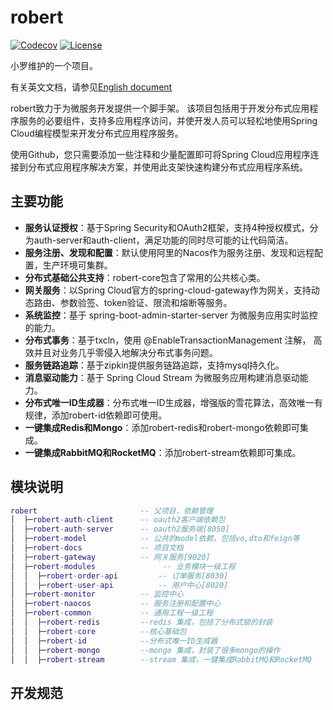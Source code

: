 # robert

[![Codecov](https://codecov.io/gh/alibaba/spring-cloud-alibaba/branch/master/graph/badge.svg)](https://codecov.io/gh/alibaba/spring-cloud-alibaba)
[![License](https://img.shields.io/badge/license-Apache%202-4EB1BA.svg)](https://www.apache.org/licenses/LICENSE-2.0.html)

小罗维护的一个项目。

有关英文文档，请参见[English document](https://github.com/yulo2020/robert/blob/master/README-en.md)

robert致力于为微服务开发提供一个脚手架。 该项目包括用于开发分布式应用程序服务的必要组件，支持多应用程序访问，并使开发人员可以轻松地使用Spring Cloud编程模型来开发分布式应用程序服务。

使用Github，您只需要添加一些注释和少量配置即可将Spring Cloud应用程序连接到分布式应用程序解决方案，并使用此支架快速构建分布式应用程序系统。

## 主要功能
* **服务认证授权**：基于Spring Security和OAuth2框架，支持4种授权模式，分为auth-server和auth-client，满足功能的同时尽可能的让代码简洁。
* **服务注册、发现和配置**：默认使用阿里的Nacos作为服务注册、发现和远程配置，生产环境可集群。
* **分布式基础公共支持**：robert-core包含了常用的公共核心类。
* **网关服务**：以Spring Cloud官方的spring-cloud-gateway作为网关，支持动态路由、参数验签、token验证、限流和熔断等服务。
* **系统监控**：基于 spring-boot-admin-starter-server 为微服务应用实时监控的能力。
* **分布式事务**：基于txcln，使用 @EnableTransactionManagement 注解， 高效并且对业务几乎零侵入地解决分布式事务问题。
* **服务链路追踪**：基于zipkin提供服务链路追踪，支持mysql持久化。
* **消息驱动能力**：基于 Spring Cloud Stream 为微服务应用构建消息驱动能力。
* **分布式唯一ID生成器**：分布式唯一ID生成器，增强版的雪花算法，高效唯一有规律，添加robert-id依赖即可使用。
* **一键集成Redis和Mongo**：添加robert-redis和robert-mongo依赖即可集成。
* **一键集成RabbitMQ和RocketMQ**：添加robert-stream依赖即可集成。



## 模块说明
```lua
robert                       -- 父项目，依赖管理
│  ├─robert-auth-client      -- oauth2客户端依赖包
│  ├─robert-auth-server      -- oauth2服务端[8050]
│  ├─robert-model            -- 公共的model依赖，包括vo,dto和feign等
│  ├─robert-docs             -- 项目文档
│  ├─robert-gateway          -- 网关服务[9020]
│  ├─robert-modules               -- 业务模块一级工程
│  │  ├─robert-order-api         -- 订单服务[8030]
│  │  ├─robert-user-api          -- 用户中心[8020]
│  ├─robert-monitor          -- 监控中心
│  ├─robert-naocos           -- 服务注册和配置中心
│  ├─robert-common           -- 通用工程一级工程
│  │  ├─robert-redis         --redis 集成，包括了分布式锁的封装
│  │  ├─robert-core          --核心基础包
│  │  ├─robert-id            --分布式唯一ID生成器
│  │  ├─robert-mongo         --mongo 集成，封装了很多mongo的操作
│  │  ├─robert-stream        --stream 集成，一键集成RabbitMQ和RocketMQ

```


## 开发规范




